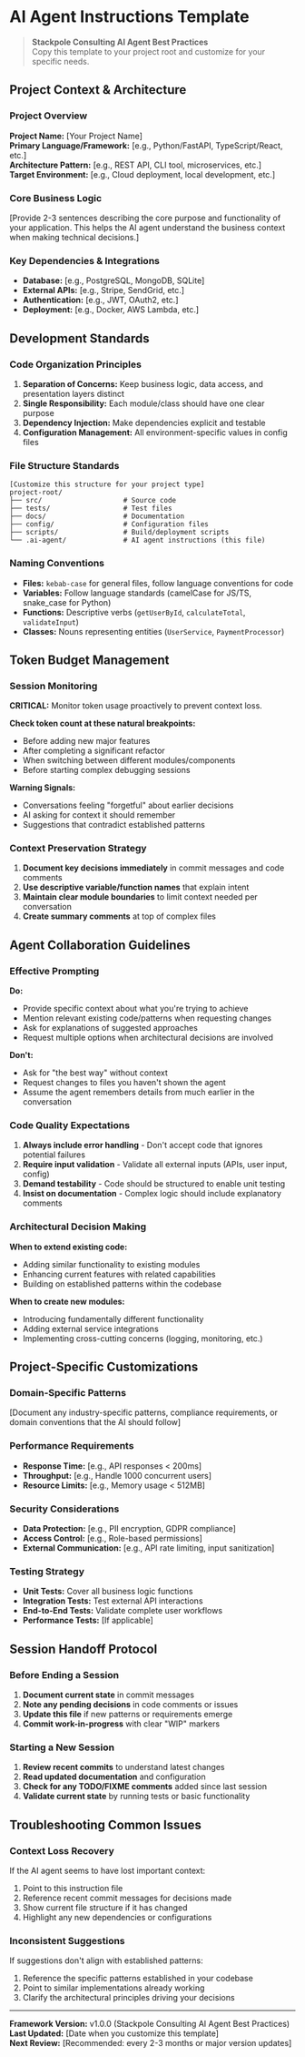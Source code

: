 # AI Agent Instructions Template

> **Stackpole Consulting AI Agent Best Practices**  
> Copy this template to your project root and customize for your specific needs.

## Project Context & Architecture

### Project Overview
<!-- Customize this section for your project -->
**Project Name:** [Your Project Name]  
**Primary Language/Framework:** [e.g., Python/FastAPI, TypeScript/React, etc.]  
**Architecture Pattern:** [e.g., REST API, CLI tool, microservices, etc.]  
**Target Environment:** [e.g., Cloud deployment, local development, etc.]

### Core Business Logic
<!-- Describe what your application actually does -->
[Provide 2-3 sentences describing the core purpose and functionality of your application. This helps the AI agent understand the business context when making technical decisions.]

### Key Dependencies & Integrations
<!-- List major external systems, APIs, databases -->
- **Database:** [e.g., PostgreSQL, MongoDB, SQLite]
- **External APIs:** [e.g., Stripe, SendGrid, etc.]
- **Authentication:** [e.g., JWT, OAuth2, etc.]
- **Deployment:** [e.g., Docker, AWS Lambda, etc.]

## Development Standards

### Code Organization Principles
1. **Separation of Concerns:** Keep business logic, data access, and presentation layers distinct
2. **Single Responsibility:** Each module/class should have one clear purpose
3. **Dependency Injection:** Make dependencies explicit and testable
4. **Configuration Management:** All environment-specific values in config files

### File Structure Standards
```
[Customize this structure for your project type]
project-root/
├── src/                    # Source code
├── tests/                  # Test files
├── docs/                   # Documentation
├── config/                 # Configuration files
├── scripts/                # Build/deployment scripts
└── .ai-agent/              # AI agent instructions (this file)
```

### Naming Conventions
<!-- Adapt these to your language/framework -->
- **Files:** `kebab-case` for general files, follow language conventions for code
- **Variables:** Follow language standards (camelCase for JS/TS, snake_case for Python)
- **Functions:** Descriptive verbs (`getUserById`, `calculateTotal`, `validateInput`)
- **Classes:** Nouns representing entities (`UserService`, `PaymentProcessor`)

## Token Budget Management

### Session Monitoring
**CRITICAL:** Monitor token usage proactively to prevent context loss.

**Check token count at these natural breakpoints:**
- Before adding new major features
- After completing a significant refactor
- When switching between different modules/components
- Before starting complex debugging sessions

**Warning Signals:**
- Conversations feeling "forgetful" about earlier decisions
- AI asking for context it should remember
- Suggestions that contradict established patterns

### Context Preservation Strategy
1. **Document key decisions immediately** in commit messages and code comments
2. **Use descriptive variable/function names** that explain intent
3. **Maintain clear module boundaries** to limit context needed per conversation
4. **Create summary comments** at top of complex files

## Agent Collaboration Guidelines

### Effective Prompting
**Do:**
- Provide specific context about what you're trying to achieve
- Mention relevant existing code/patterns when requesting changes
- Ask for explanations of suggested approaches
- Request multiple options when architectural decisions are involved

**Don't:**
- Ask for "the best way" without context
- Request changes to files you haven't shown the agent
- Assume the agent remembers details from much earlier in the conversation

### Code Quality Expectations
1. **Always include error handling** - Don't accept code that ignores potential failures
2. **Require input validation** - Validate all external inputs (APIs, user input, config)
3. **Demand testability** - Code should be structured to enable unit testing
4. **Insist on documentation** - Complex logic should include explanatory comments

### Architectural Decision Making
**When to extend existing code:**
- Adding similar functionality to existing modules
- Enhancing current features with related capabilities
- Building on established patterns within the codebase

**When to create new modules:**
- Introducing fundamentally different functionality
- Adding external service integrations
- Implementing cross-cutting concerns (logging, monitoring, etc.)

## Project-Specific Customizations

### Domain-Specific Patterns
<!-- Add patterns specific to your industry/domain -->
[Document any industry-specific patterns, compliance requirements, or domain conventions that the AI should follow]

### Performance Requirements
<!-- Specify performance expectations -->
- **Response Time:** [e.g., API responses < 200ms]
- **Throughput:** [e.g., Handle 1000 concurrent users]
- **Resource Limits:** [e.g., Memory usage < 512MB]

### Security Considerations
<!-- List security requirements -->
- **Data Protection:** [e.g., PII encryption, GDPR compliance]
- **Access Control:** [e.g., Role-based permissions]
- **External Communication:** [e.g., API rate limiting, input sanitization]

### Testing Strategy
<!-- Define testing approach -->
- **Unit Tests:** Cover all business logic functions
- **Integration Tests:** Test external API interactions
- **End-to-End Tests:** Validate complete user workflows
- **Performance Tests:** [If applicable]

## Session Handoff Protocol

### Before Ending a Session
1. **Document current state** in commit messages
2. **Note any pending decisions** in code comments or issues
3. **Update this file** if new patterns or requirements emerge
4. **Commit work-in-progress** with clear "WIP" markers

### Starting a New Session
1. **Review recent commits** to understand latest changes
2. **Read updated documentation** and configuration
3. **Check for any TODO/FIXME comments** added since last session
4. **Validate current state** by running tests or basic functionality

## Troubleshooting Common Issues

### Context Loss Recovery
If the AI agent seems to have lost important context:
1. Point to this instruction file
2. Reference recent commit messages for decisions made
3. Show current file structure if it has changed
4. Highlight any new dependencies or configurations

### Inconsistent Suggestions
If suggestions don't align with established patterns:
1. Reference the specific patterns established in your codebase
2. Point to similar implementations already working
3. Clarify the architectural principles driving your decisions

---

**Framework Version:** v1.0.0 (Stackpole Consulting AI Agent Best Practices)  
**Last Updated:** [Date when you customize this template]  
**Next Review:** [Recommended: every 2-3 months or major version updates]